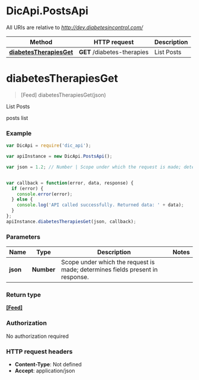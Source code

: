 # DicApi.PostsApi

All URIs are relative to *http://dev.diabetesincontrol.com/*

Method | HTTP request | Description
------------- | ------------- | -------------
[**diabetesTherapiesGet**](PostsApi.md#diabetesTherapiesGet) | **GET** /diabetes-therapies | List Posts


<a name="diabetesTherapiesGet"></a>
# **diabetesTherapiesGet**
> [Feed] diabetesTherapiesGet(json)

List Posts

posts list 

### Example
```javascript
var DicApi = require('dic_api');

var apiInstance = new DicApi.PostsApi();

var json = 1.2; // Number | Scope under which the request is made; determines fields present in response.


var callback = function(error, data, response) {
  if (error) {
    console.error(error);
  } else {
    console.log('API called successfully. Returned data: ' + data);
  }
};
apiInstance.diabetesTherapiesGet(json, callback);
```

### Parameters

Name | Type | Description  | Notes
------------- | ------------- | ------------- | -------------
 **json** | **Number**| Scope under which the request is made; determines fields present in response. | 

### Return type

[**[Feed]**](Feed.md)

### Authorization

No authorization required

### HTTP request headers

 - **Content-Type**: Not defined
 - **Accept**: application/json

